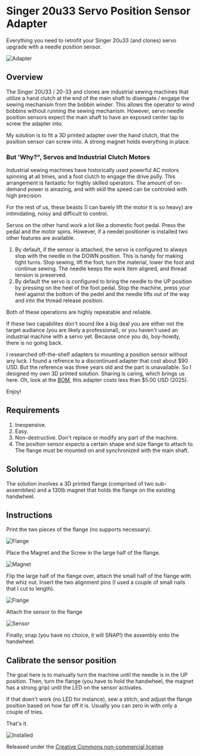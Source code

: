 # Singer 20u33 Servo Position Sensor Adapter
Everything you need to retrofit your Singer 20u33 (and clones) servo upgrade with a needle position sensor.

![Adapter](adapter-closeup.png)

## Overview
The Singer 20U33 / 20-33 and clones are industrial sewing machines that utilize a hand clutch at the end of the main shaft to disengate / engage the sewing mechanism from the bobbin winder.  This allows the operator to wind bobbins without running the sewing mechanism.  However, servo needle position sensors expect the main shaft to have an exposed center tap to screw the adapter into.

My solution is to fit a 3D printed adapter over the hand clutch, that the position sensor can screw into.  A strong magnet holds everything in place.

### But 'Why?", Servos and Industrial Clutch Motors
Industrial sewing machines have historically used powerful AC motors spinning at all times, and a foot clutch to engage the drive pully.  This arrangement is fantastic for highly skilled operators.  The amount of on-demand power is amazing, and with skill the speed can be controled with high precision.

For the rest of us, these beasts (I can barely lift the motor it is so heavy) are intimidating, noisy and difficult to control.

Servos on the other hand work a lot like a domestic foot pedal.  Press the pedal and the motor spins.  However, if a needel positioner is installed two other features are available.  
 1. By default, if the sensor is attached, the servo is configured to always stop with the needle in the DOWN position.  This is handy for making tight turns.  Stop sewing, lift the foot, turn the material, lower the foot and continue sewing.  The needle keeps the work item aligned, and thread tension is preserved.  
 2. By default the servo is configured to bring the needle to the UP position by pressing on the heel of the foot pedal.  Stop the machine, press your heel against the bottom of the pedel and the needle lifts out of the way and into the thread release position.

Both of these operations are highly repeatable and reliable.

If these two capabilites don't sound like a big deal you are either not the target audiance (you are likely a professional), or you haven't used an industrial machine with a servo yet.  Because once you do, boy-howdy, there is no going back.

I researched off-the-shelf adapters to mounting a position sensor without any luck.  I found a refrence to a discontinued adapter that cost about $90 USD.  But the reference was three years old and the part is unavailable.  So I designed my own 3D printed solution.  Sharing is caring, which brings us here.  Oh, look at the [BOM](bom.md), this adapter costs less than $5.00 USD (2025).

Enjoy!

## Requirements
1. Inexpensive.
2. Easy.
3. Non-destructive.  Don't replace or modify any part of the machine.
4. The position sensor expects a certain shape and size flange to attach to.  The flange must be mounted on and synchronized with the main shaft.

## Solution

The solution involves a 3D printed flange (comprised of two sub-assemblies) and a 130lb magnet that holds the flange on the existing handwheel.

## Instructions

Print the two pieces of the flange (no supports necessary).

![Flange](adapter_pieces.jpeg)

Place the Magnet and the Screw in the large half of the flange.

![Magnet](adapter_magnet.jpeg)

Flip the large half of the flange over, attach the small half of the flange with the whiz nut.  Insert the two alignment pins (I used a couple of small nails that I cut to length).

![Flange](adapter_flange.jpeg)

Attach the sensor to the flange

![Sensor](adapter_w_sensor.jpeg)

Finally, snap (you have no choice, it will SNAP!) the assembly onto the handwheel.

## Calibrate the sensor position

The goal here is to manually turn the machine until the needle is in the UP position.  Then, turn the flange (you have to hold the handwheel, the magnet has a strong grip) until the LED on the sensor activates.  

If that doen't work (no LED for instance), sew a stitch, and adjust the flange position based on how far off it is.  Usually you can zero in with only a couple of tries.

That's it.


![Installed](adapter_installed.jpeg)

Released under the [Creative Commons non-commercial license](License.txt)

